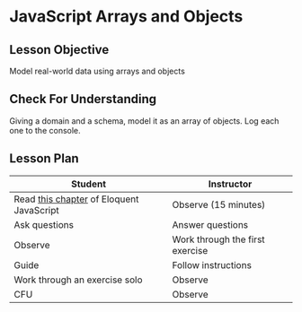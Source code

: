 # JavaScript Arrays and Objects

## Lesson Objective

Model real-world data using arrays and objects

## Check For Understanding

Giving a domain and a schema, model it as an array of objects. Log each one to the console.

## Lesson Plan

| Student | Instructor |
| --- | --- |
| Read [this chapter](https://eloquentjavascript.net/04_data.html) of Eloquent JavaScript | Observe (15 minutes) |
| Ask questions | Answer questions |
| Observe | Work through the first exercise |
| Guide | Follow instructions |
| Work through an exercise solo | Observe |
| CFU | Observe |
